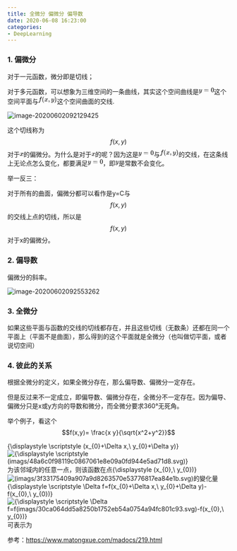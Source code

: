 ```yaml
---
title: 全微分 偏微分 偏导数 
date: 2020-06-08 16:23:00
categories:
- DeepLearning
---
```

### 1. 偏微分

对于一元函数，微分即是切线；

对于多元函数，可以想象为三维空间的一条曲线，其实这个空间曲线是![y=0](data:image/svg+xml;utf8,%3Csvg%20xmlns%3Axlink%3D%22http%3A%2F%2Fwww.w3.org%2F1999%2Fxlink%22%20class%3D%22mjx-svg-math%22%20width%3D%225.416ex%22%20height%3D%222.509ex%22%20style%3D%22font-size%3A14px%3Bvertical-align%3A%20-0.671ex%3B%22%20viewBox%3D%220%20-791.3%202332.1%201080.4%22%20role%3D%22img%22%20focusable%3D%22false%22%20xmlns%3D%22http%3A%2F%2Fwww.w3.org%2F2000%2Fsvg%22%20aria-labelledby%3D%22MathJax-SVG-1-Title%22%3E%0A%3Ctitle%20id%3D%22MathJax-SVG-1-Title%22%3Ey%3D0%3C%2Ftitle%3E%0A%3Cdefs%20aria-hidden%3D%22true%22%3E%0A%3Cpath%20stroke-width%3D%221%22%20id%3D%22E1-MJMATHI-79%22%20d%3D%22M21%20287Q21%20301%2036%20335T84%20406T158%20442Q199%20442%20224%20419T250%20355Q248%20336%20247%20334Q247%20331%20231%20288T198%20191T182%20105Q182%2062%20196%2045T238%2027Q261%2027%20281%2038T312%2061T339%2094Q339%2095%20344%20114T358%20173T377%20247Q415%20397%20419%20404Q432%20431%20462%20431Q475%20431%20483%20424T494%20412T496%20403Q496%20390%20447%20193T391%20-23Q363%20-106%20294%20-155T156%20-205Q111%20-205%2077%20-183T43%20-117Q43%20-95%2050%20-80T69%20-58T89%20-48T106%20-45Q150%20-45%20150%20-87Q150%20-107%20138%20-122T115%20-142T102%20-147L99%20-148Q101%20-153%20118%20-160T152%20-167H160Q177%20-167%20186%20-165Q219%20-156%20247%20-127T290%20-65T313%20-9T321%2021L315%2017Q309%2013%20296%206T270%20-6Q250%20-11%20231%20-11Q185%20-11%20150%2011T104%2082Q103%2089%20103%20113Q103%20170%20138%20262T173%20379Q173%20380%20173%20381Q173%20390%20173%20393T169%20400T158%20404H154Q131%20404%20112%20385T82%20344T65%20302T57%20280Q55%20278%2041%20278H27Q21%20284%2021%20287Z%22%3E%3C%2Fpath%3E%0A%3Cpath%20stroke-width%3D%221%22%20id%3D%22E1-MJMAIN-3D%22%20d%3D%22M56%20347Q56%20360%2070%20367H707Q722%20359%20722%20347Q722%20336%20708%20328L390%20327H72Q56%20332%2056%20347ZM56%20153Q56%20168%2072%20173H708Q722%20163%20722%20153Q722%20140%20707%20133H70Q56%20140%2056%20153Z%22%3E%3C%2Fpath%3E%0A%3Cpath%20stroke-width%3D%221%22%20id%3D%22E1-MJMAIN-30%22%20d%3D%22M96%20585Q152%20666%20249%20666Q297%20666%20345%20640T423%20548Q460%20465%20460%20320Q460%20165%20417%2083Q397%2041%20362%2016T301%20-15T250%20-22Q224%20-22%20198%20-16T137%2016T82%2083Q39%20165%2039%20320Q39%20494%2096%20585ZM321%20597Q291%20629%20250%20629Q208%20629%20178%20597Q153%20571%20145%20525T137%20333Q137%20175%20145%20125T181%2046Q209%2016%20250%2016Q290%2016%20318%2046Q347%2076%20354%20130T362%20333Q362%20478%20354%20524T321%20597Z%22%3E%3C%2Fpath%3E%0A%3C%2Fdefs%3E%0A%3Cg%20stroke%3D%22currentColor%22%20fill%3D%22currentColor%22%20stroke-width%3D%220%22%20transform%3D%22matrix(1%200%200%20-1%200%200)%22%20aria-hidden%3D%22true%22%3E%0A%3Cg%20class%3D%22mjx-svg-mrow%22%3E%0A%3Cg%20class%3D%22mjx-svg-mi%22%3E%0A%20%3Cuse%20xlink%3Ahref%3D%22%23E1-MJMATHI-79%22%3E%3C%2Fuse%3E%0A%3C%2Fg%3E%0A%3Cg%20class%3D%22mjx-svg-mo%22%20transform%3D%22translate(775%2C0)%22%3E%0A%20%3Cuse%20xlink%3Ahref%3D%22%23E1-MJMAIN-3D%22%3E%3C%2Fuse%3E%0A%3C%2Fg%3E%0A%3Cg%20class%3D%22mjx-svg-mn%22%20transform%3D%22translate(1831%2C0)%22%3E%0A%20%3Cuse%20xlink%3Ahref%3D%22%23E1-MJMAIN-30%22%3E%3C%2Fuse%3E%0A%3C%2Fg%3E%0A%3C%2Fg%3E%0A%3C%2Fg%3E%0A%3C%2Fsvg%3E)这个空间平面与![f(x,y)](data:image/svg+xml;utf8,%3Csvg%20xmlns%3Axlink%3D%22http%3A%2F%2Fwww.w3.org%2F1999%2Fxlink%22%20class%3D%22mjx-svg-math%22%20width%3D%226.607ex%22%20height%3D%222.843ex%22%20style%3D%22font-size%3A14px%3Bvertical-align%3A%20-0.838ex%3B%22%20viewBox%3D%220%20-863.1%202844.7%201223.9%22%20role%3D%22img%22%20focusable%3D%22false%22%20xmlns%3D%22http%3A%2F%2Fwww.w3.org%2F2000%2Fsvg%22%20aria-labelledby%3D%22MathJax-SVG-1-Title%22%3E%0A%3Ctitle%20id%3D%22MathJax-SVG-1-Title%22%3Ef(x%2Cy)%3C%2Ftitle%3E%0A%3Cdefs%20aria-hidden%3D%22true%22%3E%0A%3Cpath%20stroke-width%3D%221%22%20id%3D%22E1-MJMATHI-66%22%20d%3D%22M118%20-162Q120%20-162%20124%20-164T135%20-167T147%20-168Q160%20-168%20171%20-155T187%20-126Q197%20-99%20221%2027T267%20267T289%20382V385H242Q195%20385%20192%20387Q188%20390%20188%20397L195%20425Q197%20430%20203%20430T250%20431Q298%20431%20298%20432Q298%20434%20307%20482T319%20540Q356%20705%20465%20705Q502%20703%20526%20683T550%20630Q550%20594%20529%20578T487%20561Q443%20561%20443%20603Q443%20622%20454%20636T478%20657L487%20662Q471%20668%20457%20668Q445%20668%20434%20658T419%20630Q412%20601%20403%20552T387%20469T380%20433Q380%20431%20435%20431Q480%20431%20487%20430T498%20424Q499%20420%20496%20407T491%20391Q489%20386%20482%20386T428%20385H372L349%20263Q301%2015%20282%20-47Q255%20-132%20212%20-173Q175%20-205%20139%20-205Q107%20-205%2081%20-186T55%20-132Q55%20-95%2076%20-78T118%20-61Q162%20-61%20162%20-103Q162%20-122%20151%20-136T127%20-157L118%20-162Z%22%3E%3C%2Fpath%3E%0A%3Cpath%20stroke-width%3D%221%22%20id%3D%22E1-MJMAIN-28%22%20d%3D%22M94%20250Q94%20319%20104%20381T127%20488T164%20576T202%20643T244%20695T277%20729T302%20750H315H319Q333%20750%20333%20741Q333%20738%20316%20720T275%20667T226%20581T184%20443T167%20250T184%2058T225%20-81T274%20-167T316%20-220T333%20-241Q333%20-250%20318%20-250H315H302L274%20-226Q180%20-141%20137%20-14T94%20250Z%22%3E%3C%2Fpath%3E%0A%3Cpath%20stroke-width%3D%221%22%20id%3D%22E1-MJMATHI-78%22%20d%3D%22M52%20289Q59%20331%20106%20386T222%20442Q257%20442%20286%20424T329%20379Q371%20442%20430%20442Q467%20442%20494%20420T522%20361Q522%20332%20508%20314T481%20292T458%20288Q439%20288%20427%20299T415%20328Q415%20374%20465%20391Q454%20404%20425%20404Q412%20404%20406%20402Q368%20386%20350%20336Q290%20115%20290%2078Q290%2050%20306%2038T341%2026Q378%2026%20414%2059T463%20140Q466%20150%20469%20151T485%20153H489Q504%20153%20504%20145Q504%20144%20502%20134Q486%2077%20440%2033T333%20-11Q263%20-11%20227%2052Q186%20-10%20133%20-10H127Q78%20-10%2057%2016T35%2071Q35%20103%2054%20123T99%20143Q142%20143%20142%20101Q142%2081%20130%2066T107%2046T94%2041L91%2040Q91%2039%2097%2036T113%2029T132%2026Q168%2026%20194%2071Q203%2087%20217%20139T245%20247T261%20313Q266%20340%20266%20352Q266%20380%20251%20392T217%20404Q177%20404%20142%20372T93%20290Q91%20281%2088%20280T72%20278H58Q52%20284%2052%20289Z%22%3E%3C%2Fpath%3E%0A%3Cpath%20stroke-width%3D%221%22%20id%3D%22E1-MJMAIN-2C%22%20d%3D%22M78%2035T78%2060T94%20103T137%20121Q165%20121%20187%2096T210%208Q210%20-27%20201%20-60T180%20-117T154%20-158T130%20-185T117%20-194Q113%20-194%20104%20-185T95%20-172Q95%20-168%20106%20-156T131%20-126T157%20-76T173%20-3V9L172%208Q170%207%20167%206T161%203T152%201T140%200Q113%200%2096%2017Z%22%3E%3C%2Fpath%3E%0A%3Cpath%20stroke-width%3D%221%22%20id%3D%22E1-MJMATHI-79%22%20d%3D%22M21%20287Q21%20301%2036%20335T84%20406T158%20442Q199%20442%20224%20419T250%20355Q248%20336%20247%20334Q247%20331%20231%20288T198%20191T182%20105Q182%2062%20196%2045T238%2027Q261%2027%20281%2038T312%2061T339%2094Q339%2095%20344%20114T358%20173T377%20247Q415%20397%20419%20404Q432%20431%20462%20431Q475%20431%20483%20424T494%20412T496%20403Q496%20390%20447%20193T391%20-23Q363%20-106%20294%20-155T156%20-205Q111%20-205%2077%20-183T43%20-117Q43%20-95%2050%20-80T69%20-58T89%20-48T106%20-45Q150%20-45%20150%20-87Q150%20-107%20138%20-122T115%20-142T102%20-147L99%20-148Q101%20-153%20118%20-160T152%20-167H160Q177%20-167%20186%20-165Q219%20-156%20247%20-127T290%20-65T313%20-9T321%2021L315%2017Q309%2013%20296%206T270%20-6Q250%20-11%20231%20-11Q185%20-11%20150%2011T104%2082Q103%2089%20103%20113Q103%20170%20138%20262T173%20379Q173%20380%20173%20381Q173%20390%20173%20393T169%20400T158%20404H154Q131%20404%20112%20385T82%20344T65%20302T57%20280Q55%20278%2041%20278H27Q21%20284%2021%20287Z%22%3E%3C%2Fpath%3E%0A%3Cpath%20stroke-width%3D%221%22%20id%3D%22E1-MJMAIN-29%22%20d%3D%22M60%20749L64%20750Q69%20750%2074%20750H86L114%20726Q208%20641%20251%20514T294%20250Q294%20182%20284%20119T261%2012T224%20-76T186%20-143T145%20-194T113%20-227T90%20-246Q87%20-249%2086%20-250H74Q66%20-250%2063%20-250T58%20-247T55%20-238Q56%20-237%2066%20-225Q221%20-64%20221%20250T66%20725Q56%20737%2055%20738Q55%20746%2060%20749Z%22%3E%3C%2Fpath%3E%0A%3C%2Fdefs%3E%0A%3Cg%20stroke%3D%22currentColor%22%20fill%3D%22currentColor%22%20stroke-width%3D%220%22%20transform%3D%22matrix(1%200%200%20-1%200%200)%22%20aria-hidden%3D%22true%22%3E%0A%3Cg%20class%3D%22mjx-svg-mrow%22%3E%0A%3Cg%20class%3D%22mjx-svg-mi%22%3E%0A%20%3Cuse%20xlink%3Ahref%3D%22%23E1-MJMATHI-66%22%3E%3C%2Fuse%3E%0A%3C%2Fg%3E%0A%3Cg%20class%3D%22mjx-svg-mo%22%20transform%3D%22translate(550%2C0)%22%3E%0A%20%3Cuse%20xlink%3Ahref%3D%22%23E1-MJMAIN-28%22%3E%3C%2Fuse%3E%0A%3C%2Fg%3E%0A%3Cg%20class%3D%22mjx-svg-mi%22%20transform%3D%22translate(940%2C0)%22%3E%0A%20%3Cuse%20xlink%3Ahref%3D%22%23E1-MJMATHI-78%22%3E%3C%2Fuse%3E%0A%3C%2Fg%3E%0A%3Cg%20class%3D%22mjx-svg-mo%22%20transform%3D%22translate(1512%2C0)%22%3E%0A%20%3Cuse%20xlink%3Ahref%3D%22%23E1-MJMAIN-2C%22%3E%3C%2Fuse%3E%0A%3C%2Fg%3E%0A%3Cg%20class%3D%22mjx-svg-mi%22%20transform%3D%22translate(1957%2C0)%22%3E%0A%20%3Cuse%20xlink%3Ahref%3D%22%23E1-MJMATHI-79%22%3E%3C%2Fuse%3E%0A%3C%2Fg%3E%0A%3Cg%20class%3D%22mjx-svg-mo%22%20transform%3D%22translate(2455%2C0)%22%3E%0A%20%3Cuse%20xlink%3Ahref%3D%22%23E1-MJMAIN-29%22%3E%3C%2Fuse%3E%0A%3C%2Fg%3E%0A%3C%2Fg%3E%0A%3C%2Fg%3E%0A%3C%2Fsvg%3E)这个空间曲面的交线.

![image-20200602092129425](../imags/image-20200602092129425.png)

这个切线称为$$f(x,y)$$对于![x](data:image/svg+xml;utf8,%3Csvg%20xmlns%3Axlink%3D%22http%3A%2F%2Fwww.w3.org%2F1999%2Fxlink%22%20class%3D%22mjx-svg-math%22%20width%3D%221.33ex%22%20height%3D%221.676ex%22%20style%3D%22font-size%3A14px%3Bvertical-align%3A%20-0.338ex%3B%22%20viewBox%3D%220%20-576.1%20572.5%20721.6%22%20role%3D%22img%22%20focusable%3D%22false%22%20xmlns%3D%22http%3A%2F%2Fwww.w3.org%2F2000%2Fsvg%22%20aria-labelledby%3D%22MathJax-SVG-1-Title%22%3E%0A%3Ctitle%20id%3D%22MathJax-SVG-1-Title%22%3Ex%3C%2Ftitle%3E%0A%3Cdefs%20aria-hidden%3D%22true%22%3E%0A%3Cpath%20stroke-width%3D%221%22%20id%3D%22E1-MJMATHI-78%22%20d%3D%22M52%20289Q59%20331%20106%20386T222%20442Q257%20442%20286%20424T329%20379Q371%20442%20430%20442Q467%20442%20494%20420T522%20361Q522%20332%20508%20314T481%20292T458%20288Q439%20288%20427%20299T415%20328Q415%20374%20465%20391Q454%20404%20425%20404Q412%20404%20406%20402Q368%20386%20350%20336Q290%20115%20290%2078Q290%2050%20306%2038T341%2026Q378%2026%20414%2059T463%20140Q466%20150%20469%20151T485%20153H489Q504%20153%20504%20145Q504%20144%20502%20134Q486%2077%20440%2033T333%20-11Q263%20-11%20227%2052Q186%20-10%20133%20-10H127Q78%20-10%2057%2016T35%2071Q35%20103%2054%20123T99%20143Q142%20143%20142%20101Q142%2081%20130%2066T107%2046T94%2041L91%2040Q91%2039%2097%2036T113%2029T132%2026Q168%2026%20194%2071Q203%2087%20217%20139T245%20247T261%20313Q266%20340%20266%20352Q266%20380%20251%20392T217%20404Q177%20404%20142%20372T93%20290Q91%20281%2088%20280T72%20278H58Q52%20284%2052%20289Z%22%3E%3C%2Fpath%3E%0A%3C%2Fdefs%3E%0A%3Cg%20stroke%3D%22currentColor%22%20fill%3D%22currentColor%22%20stroke-width%3D%220%22%20transform%3D%22matrix(1%200%200%20-1%200%200)%22%20aria-hidden%3D%22true%22%3E%0A%3Cg%20class%3D%22mjx-svg-mrow%22%3E%0A%3Cg%20class%3D%22mjx-svg-mi%22%3E%0A%20%3Cuse%20xlink%3Ahref%3D%22%23E1-MJMATHI-78%22%3E%3C%2Fuse%3E%0A%3C%2Fg%3E%0A%3C%2Fg%3E%0A%3C%2Fg%3E%0A%3C%2Fsvg%3E)的偏微分。为什么是对于![x](data:image/svg+xml;utf8,%3Csvg%20xmlns%3Axlink%3D%22http%3A%2F%2Fwww.w3.org%2F1999%2Fxlink%22%20class%3D%22mjx-svg-math%22%20width%3D%221.33ex%22%20height%3D%221.676ex%22%20style%3D%22font-size%3A14px%3Bvertical-align%3A%20-0.338ex%3B%22%20viewBox%3D%220%20-576.1%20572.5%20721.6%22%20role%3D%22img%22%20focusable%3D%22false%22%20xmlns%3D%22http%3A%2F%2Fwww.w3.org%2F2000%2Fsvg%22%20aria-labelledby%3D%22MathJax-SVG-1-Title%22%3E%0A%3Ctitle%20id%3D%22MathJax-SVG-1-Title%22%3Ex%3C%2Ftitle%3E%0A%3Cdefs%20aria-hidden%3D%22true%22%3E%0A%3Cpath%20stroke-width%3D%221%22%20id%3D%22E1-MJMATHI-78%22%20d%3D%22M52%20289Q59%20331%20106%20386T222%20442Q257%20442%20286%20424T329%20379Q371%20442%20430%20442Q467%20442%20494%20420T522%20361Q522%20332%20508%20314T481%20292T458%20288Q439%20288%20427%20299T415%20328Q415%20374%20465%20391Q454%20404%20425%20404Q412%20404%20406%20402Q368%20386%20350%20336Q290%20115%20290%2078Q290%2050%20306%2038T341%2026Q378%2026%20414%2059T463%20140Q466%20150%20469%20151T485%20153H489Q504%20153%20504%20145Q504%20144%20502%20134Q486%2077%20440%2033T333%20-11Q263%20-11%20227%2052Q186%20-10%20133%20-10H127Q78%20-10%2057%2016T35%2071Q35%20103%2054%20123T99%20143Q142%20143%20142%20101Q142%2081%20130%2066T107%2046T94%2041L91%2040Q91%2039%2097%2036T113%2029T132%2026Q168%2026%20194%2071Q203%2087%20217%20139T245%20247T261%20313Q266%20340%20266%20352Q266%20380%20251%20392T217%20404Q177%20404%20142%20372T93%20290Q91%20281%2088%20280T72%20278H58Q52%20284%2052%20289Z%22%3E%3C%2Fpath%3E%0A%3C%2Fdefs%3E%0A%3Cg%20stroke%3D%22currentColor%22%20fill%3D%22currentColor%22%20stroke-width%3D%220%22%20transform%3D%22matrix(1%200%200%20-1%200%200)%22%20aria-hidden%3D%22true%22%3E%0A%3Cg%20class%3D%22mjx-svg-mrow%22%3E%0A%3Cg%20class%3D%22mjx-svg-mi%22%3E%0A%20%3Cuse%20xlink%3Ahref%3D%22%23E1-MJMATHI-78%22%3E%3C%2Fuse%3E%0A%3C%2Fg%3E%0A%3C%2Fg%3E%0A%3C%2Fg%3E%0A%3C%2Fsvg%3E)的呢？因为这是![y=0](data:image/svg+xml;utf8,%3Csvg%20xmlns%3Axlink%3D%22http%3A%2F%2Fwww.w3.org%2F1999%2Fxlink%22%20class%3D%22mjx-svg-math%22%20width%3D%225.416ex%22%20height%3D%222.509ex%22%20style%3D%22font-size%3A14px%3Bvertical-align%3A%20-0.671ex%3B%22%20viewBox%3D%220%20-791.3%202332.1%201080.4%22%20role%3D%22img%22%20focusable%3D%22false%22%20xmlns%3D%22http%3A%2F%2Fwww.w3.org%2F2000%2Fsvg%22%20aria-labelledby%3D%22MathJax-SVG-1-Title%22%3E%0A%3Ctitle%20id%3D%22MathJax-SVG-1-Title%22%3Ey%3D0%3C%2Ftitle%3E%0A%3Cdefs%20aria-hidden%3D%22true%22%3E%0A%3Cpath%20stroke-width%3D%221%22%20id%3D%22E1-MJMATHI-79%22%20d%3D%22M21%20287Q21%20301%2036%20335T84%20406T158%20442Q199%20442%20224%20419T250%20355Q248%20336%20247%20334Q247%20331%20231%20288T198%20191T182%20105Q182%2062%20196%2045T238%2027Q261%2027%20281%2038T312%2061T339%2094Q339%2095%20344%20114T358%20173T377%20247Q415%20397%20419%20404Q432%20431%20462%20431Q475%20431%20483%20424T494%20412T496%20403Q496%20390%20447%20193T391%20-23Q363%20-106%20294%20-155T156%20-205Q111%20-205%2077%20-183T43%20-117Q43%20-95%2050%20-80T69%20-58T89%20-48T106%20-45Q150%20-45%20150%20-87Q150%20-107%20138%20-122T115%20-142T102%20-147L99%20-148Q101%20-153%20118%20-160T152%20-167H160Q177%20-167%20186%20-165Q219%20-156%20247%20-127T290%20-65T313%20-9T321%2021L315%2017Q309%2013%20296%206T270%20-6Q250%20-11%20231%20-11Q185%20-11%20150%2011T104%2082Q103%2089%20103%20113Q103%20170%20138%20262T173%20379Q173%20380%20173%20381Q173%20390%20173%20393T169%20400T158%20404H154Q131%20404%20112%20385T82%20344T65%20302T57%20280Q55%20278%2041%20278H27Q21%20284%2021%20287Z%22%3E%3C%2Fpath%3E%0A%3Cpath%20stroke-width%3D%221%22%20id%3D%22E1-MJMAIN-3D%22%20d%3D%22M56%20347Q56%20360%2070%20367H707Q722%20359%20722%20347Q722%20336%20708%20328L390%20327H72Q56%20332%2056%20347ZM56%20153Q56%20168%2072%20173H708Q722%20163%20722%20153Q722%20140%20707%20133H70Q56%20140%2056%20153Z%22%3E%3C%2Fpath%3E%0A%3Cpath%20stroke-width%3D%221%22%20id%3D%22E1-MJMAIN-30%22%20d%3D%22M96%20585Q152%20666%20249%20666Q297%20666%20345%20640T423%20548Q460%20465%20460%20320Q460%20165%20417%2083Q397%2041%20362%2016T301%20-15T250%20-22Q224%20-22%20198%20-16T137%2016T82%2083Q39%20165%2039%20320Q39%20494%2096%20585ZM321%20597Q291%20629%20250%20629Q208%20629%20178%20597Q153%20571%20145%20525T137%20333Q137%20175%20145%20125T181%2046Q209%2016%20250%2016Q290%2016%20318%2046Q347%2076%20354%20130T362%20333Q362%20478%20354%20524T321%20597Z%22%3E%3C%2Fpath%3E%0A%3C%2Fdefs%3E%0A%3Cg%20stroke%3D%22currentColor%22%20fill%3D%22currentColor%22%20stroke-width%3D%220%22%20transform%3D%22matrix(1%200%200%20-1%200%200)%22%20aria-hidden%3D%22true%22%3E%0A%3Cg%20class%3D%22mjx-svg-mrow%22%3E%0A%3Cg%20class%3D%22mjx-svg-mi%22%3E%0A%20%3Cuse%20xlink%3Ahref%3D%22%23E1-MJMATHI-79%22%3E%3C%2Fuse%3E%0A%3C%2Fg%3E%0A%3Cg%20class%3D%22mjx-svg-mo%22%20transform%3D%22translate(775%2C0)%22%3E%0A%20%3Cuse%20xlink%3Ahref%3D%22%23E1-MJMAIN-3D%22%3E%3C%2Fuse%3E%0A%3C%2Fg%3E%0A%3Cg%20class%3D%22mjx-svg-mn%22%20transform%3D%22translate(1831%2C0)%22%3E%0A%20%3Cuse%20xlink%3Ahref%3D%22%23E1-MJMAIN-30%22%3E%3C%2Fuse%3E%0A%3C%2Fg%3E%0A%3C%2Fg%3E%0A%3C%2Fg%3E%0A%3C%2Fsvg%3E)与![f(x,y)](data:image/svg+xml;utf8,%3Csvg%20xmlns%3Axlink%3D%22http%3A%2F%2Fwww.w3.org%2F1999%2Fxlink%22%20class%3D%22mjx-svg-math%22%20width%3D%226.607ex%22%20height%3D%222.843ex%22%20style%3D%22font-size%3A14px%3Bvertical-align%3A%20-0.838ex%3B%22%20viewBox%3D%220%20-863.1%202844.7%201223.9%22%20role%3D%22img%22%20focusable%3D%22false%22%20xmlns%3D%22http%3A%2F%2Fwww.w3.org%2F2000%2Fsvg%22%20aria-labelledby%3D%22MathJax-SVG-1-Title%22%3E%0A%3Ctitle%20id%3D%22MathJax-SVG-1-Title%22%3Ef(x%2Cy)%3C%2Ftitle%3E%0A%3Cdefs%20aria-hidden%3D%22true%22%3E%0A%3Cpath%20stroke-width%3D%221%22%20id%3D%22E1-MJMATHI-66%22%20d%3D%22M118%20-162Q120%20-162%20124%20-164T135%20-167T147%20-168Q160%20-168%20171%20-155T187%20-126Q197%20-99%20221%2027T267%20267T289%20382V385H242Q195%20385%20192%20387Q188%20390%20188%20397L195%20425Q197%20430%20203%20430T250%20431Q298%20431%20298%20432Q298%20434%20307%20482T319%20540Q356%20705%20465%20705Q502%20703%20526%20683T550%20630Q550%20594%20529%20578T487%20561Q443%20561%20443%20603Q443%20622%20454%20636T478%20657L487%20662Q471%20668%20457%20668Q445%20668%20434%20658T419%20630Q412%20601%20403%20552T387%20469T380%20433Q380%20431%20435%20431Q480%20431%20487%20430T498%20424Q499%20420%20496%20407T491%20391Q489%20386%20482%20386T428%20385H372L349%20263Q301%2015%20282%20-47Q255%20-132%20212%20-173Q175%20-205%20139%20-205Q107%20-205%2081%20-186T55%20-132Q55%20-95%2076%20-78T118%20-61Q162%20-61%20162%20-103Q162%20-122%20151%20-136T127%20-157L118%20-162Z%22%3E%3C%2Fpath%3E%0A%3Cpath%20stroke-width%3D%221%22%20id%3D%22E1-MJMAIN-28%22%20d%3D%22M94%20250Q94%20319%20104%20381T127%20488T164%20576T202%20643T244%20695T277%20729T302%20750H315H319Q333%20750%20333%20741Q333%20738%20316%20720T275%20667T226%20581T184%20443T167%20250T184%2058T225%20-81T274%20-167T316%20-220T333%20-241Q333%20-250%20318%20-250H315H302L274%20-226Q180%20-141%20137%20-14T94%20250Z%22%3E%3C%2Fpath%3E%0A%3Cpath%20stroke-width%3D%221%22%20id%3D%22E1-MJMATHI-78%22%20d%3D%22M52%20289Q59%20331%20106%20386T222%20442Q257%20442%20286%20424T329%20379Q371%20442%20430%20442Q467%20442%20494%20420T522%20361Q522%20332%20508%20314T481%20292T458%20288Q439%20288%20427%20299T415%20328Q415%20374%20465%20391Q454%20404%20425%20404Q412%20404%20406%20402Q368%20386%20350%20336Q290%20115%20290%2078Q290%2050%20306%2038T341%2026Q378%2026%20414%2059T463%20140Q466%20150%20469%20151T485%20153H489Q504%20153%20504%20145Q504%20144%20502%20134Q486%2077%20440%2033T333%20-11Q263%20-11%20227%2052Q186%20-10%20133%20-10H127Q78%20-10%2057%2016T35%2071Q35%20103%2054%20123T99%20143Q142%20143%20142%20101Q142%2081%20130%2066T107%2046T94%2041L91%2040Q91%2039%2097%2036T113%2029T132%2026Q168%2026%20194%2071Q203%2087%20217%20139T245%20247T261%20313Q266%20340%20266%20352Q266%20380%20251%20392T217%20404Q177%20404%20142%20372T93%20290Q91%20281%2088%20280T72%20278H58Q52%20284%2052%20289Z%22%3E%3C%2Fpath%3E%0A%3Cpath%20stroke-width%3D%221%22%20id%3D%22E1-MJMAIN-2C%22%20d%3D%22M78%2035T78%2060T94%20103T137%20121Q165%20121%20187%2096T210%208Q210%20-27%20201%20-60T180%20-117T154%20-158T130%20-185T117%20-194Q113%20-194%20104%20-185T95%20-172Q95%20-168%20106%20-156T131%20-126T157%20-76T173%20-3V9L172%208Q170%207%20167%206T161%203T152%201T140%200Q113%200%2096%2017Z%22%3E%3C%2Fpath%3E%0A%3Cpath%20stroke-width%3D%221%22%20id%3D%22E1-MJMATHI-79%22%20d%3D%22M21%20287Q21%20301%2036%20335T84%20406T158%20442Q199%20442%20224%20419T250%20355Q248%20336%20247%20334Q247%20331%20231%20288T198%20191T182%20105Q182%2062%20196%2045T238%2027Q261%2027%20281%2038T312%2061T339%2094Q339%2095%20344%20114T358%20173T377%20247Q415%20397%20419%20404Q432%20431%20462%20431Q475%20431%20483%20424T494%20412T496%20403Q496%20390%20447%20193T391%20-23Q363%20-106%20294%20-155T156%20-205Q111%20-205%2077%20-183T43%20-117Q43%20-95%2050%20-80T69%20-58T89%20-48T106%20-45Q150%20-45%20150%20-87Q150%20-107%20138%20-122T115%20-142T102%20-147L99%20-148Q101%20-153%20118%20-160T152%20-167H160Q177%20-167%20186%20-165Q219%20-156%20247%20-127T290%20-65T313%20-9T321%2021L315%2017Q309%2013%20296%206T270%20-6Q250%20-11%20231%20-11Q185%20-11%20150%2011T104%2082Q103%2089%20103%20113Q103%20170%20138%20262T173%20379Q173%20380%20173%20381Q173%20390%20173%20393T169%20400T158%20404H154Q131%20404%20112%20385T82%20344T65%20302T57%20280Q55%20278%2041%20278H27Q21%20284%2021%20287Z%22%3E%3C%2Fpath%3E%0A%3Cpath%20stroke-width%3D%221%22%20id%3D%22E1-MJMAIN-29%22%20d%3D%22M60%20749L64%20750Q69%20750%2074%20750H86L114%20726Q208%20641%20251%20514T294%20250Q294%20182%20284%20119T261%2012T224%20-76T186%20-143T145%20-194T113%20-227T90%20-246Q87%20-249%2086%20-250H74Q66%20-250%2063%20-250T58%20-247T55%20-238Q56%20-237%2066%20-225Q221%20-64%20221%20250T66%20725Q56%20737%2055%20738Q55%20746%2060%20749Z%22%3E%3C%2Fpath%3E%0A%3C%2Fdefs%3E%0A%3Cg%20stroke%3D%22currentColor%22%20fill%3D%22currentColor%22%20stroke-width%3D%220%22%20transform%3D%22matrix(1%200%200%20-1%200%200)%22%20aria-hidden%3D%22true%22%3E%0A%3Cg%20class%3D%22mjx-svg-mrow%22%3E%0A%3Cg%20class%3D%22mjx-svg-mi%22%3E%0A%20%3Cuse%20xlink%3Ahref%3D%22%23E1-MJMATHI-66%22%3E%3C%2Fuse%3E%0A%3C%2Fg%3E%0A%3Cg%20class%3D%22mjx-svg-mo%22%20transform%3D%22translate(550%2C0)%22%3E%0A%20%3Cuse%20xlink%3Ahref%3D%22%23E1-MJMAIN-28%22%3E%3C%2Fuse%3E%0A%3C%2Fg%3E%0A%3Cg%20class%3D%22mjx-svg-mi%22%20transform%3D%22translate(940%2C0)%22%3E%0A%20%3Cuse%20xlink%3Ahref%3D%22%23E1-MJMATHI-78%22%3E%3C%2Fuse%3E%0A%3C%2Fg%3E%0A%3Cg%20class%3D%22mjx-svg-mo%22%20transform%3D%22translate(1512%2C0)%22%3E%0A%20%3Cuse%20xlink%3Ahref%3D%22%23E1-MJMAIN-2C%22%3E%3C%2Fuse%3E%0A%3C%2Fg%3E%0A%3Cg%20class%3D%22mjx-svg-mi%22%20transform%3D%22translate(1957%2C0)%22%3E%0A%20%3Cuse%20xlink%3Ahref%3D%22%23E1-MJMATHI-79%22%3E%3C%2Fuse%3E%0A%3C%2Fg%3E%0A%3Cg%20class%3D%22mjx-svg-mo%22%20transform%3D%22translate(2455%2C0)%22%3E%0A%20%3Cuse%20xlink%3Ahref%3D%22%23E1-MJMAIN-29%22%3E%3C%2Fuse%3E%0A%3C%2Fg%3E%0A%3C%2Fg%3E%0A%3C%2Fg%3E%0A%3C%2Fsvg%3E)的交线，在这条线上无论点怎么变化，都要满足![y=0](data:image/svg+xml;utf8,%3Csvg%20xmlns%3Axlink%3D%22http%3A%2F%2Fwww.w3.org%2F1999%2Fxlink%22%20class%3D%22mjx-svg-math%22%20width%3D%225.416ex%22%20height%3D%222.509ex%22%20style%3D%22font-size%3A14px%3Bvertical-align%3A%20-0.671ex%3B%22%20viewBox%3D%220%20-791.3%202332.1%201080.4%22%20role%3D%22img%22%20focusable%3D%22false%22%20xmlns%3D%22http%3A%2F%2Fwww.w3.org%2F2000%2Fsvg%22%20aria-labelledby%3D%22MathJax-SVG-1-Title%22%3E%0A%3Ctitle%20id%3D%22MathJax-SVG-1-Title%22%3Ey%3D0%3C%2Ftitle%3E%0A%3Cdefs%20aria-hidden%3D%22true%22%3E%0A%3Cpath%20stroke-width%3D%221%22%20id%3D%22E1-MJMATHI-79%22%20d%3D%22M21%20287Q21%20301%2036%20335T84%20406T158%20442Q199%20442%20224%20419T250%20355Q248%20336%20247%20334Q247%20331%20231%20288T198%20191T182%20105Q182%2062%20196%2045T238%2027Q261%2027%20281%2038T312%2061T339%2094Q339%2095%20344%20114T358%20173T377%20247Q415%20397%20419%20404Q432%20431%20462%20431Q475%20431%20483%20424T494%20412T496%20403Q496%20390%20447%20193T391%20-23Q363%20-106%20294%20-155T156%20-205Q111%20-205%2077%20-183T43%20-117Q43%20-95%2050%20-80T69%20-58T89%20-48T106%20-45Q150%20-45%20150%20-87Q150%20-107%20138%20-122T115%20-142T102%20-147L99%20-148Q101%20-153%20118%20-160T152%20-167H160Q177%20-167%20186%20-165Q219%20-156%20247%20-127T290%20-65T313%20-9T321%2021L315%2017Q309%2013%20296%206T270%20-6Q250%20-11%20231%20-11Q185%20-11%20150%2011T104%2082Q103%2089%20103%20113Q103%20170%20138%20262T173%20379Q173%20380%20173%20381Q173%20390%20173%20393T169%20400T158%20404H154Q131%20404%20112%20385T82%20344T65%20302T57%20280Q55%20278%2041%20278H27Q21%20284%2021%20287Z%22%3E%3C%2Fpath%3E%0A%3Cpath%20stroke-width%3D%221%22%20id%3D%22E1-MJMAIN-3D%22%20d%3D%22M56%20347Q56%20360%2070%20367H707Q722%20359%20722%20347Q722%20336%20708%20328L390%20327H72Q56%20332%2056%20347ZM56%20153Q56%20168%2072%20173H708Q722%20163%20722%20153Q722%20140%20707%20133H70Q56%20140%2056%20153Z%22%3E%3C%2Fpath%3E%0A%3Cpath%20stroke-width%3D%221%22%20id%3D%22E1-MJMAIN-30%22%20d%3D%22M96%20585Q152%20666%20249%20666Q297%20666%20345%20640T423%20548Q460%20465%20460%20320Q460%20165%20417%2083Q397%2041%20362%2016T301%20-15T250%20-22Q224%20-22%20198%20-16T137%2016T82%2083Q39%20165%2039%20320Q39%20494%2096%20585ZM321%20597Q291%20629%20250%20629Q208%20629%20178%20597Q153%20571%20145%20525T137%20333Q137%20175%20145%20125T181%2046Q209%2016%20250%2016Q290%2016%20318%2046Q347%2076%20354%20130T362%20333Q362%20478%20354%20524T321%20597Z%22%3E%3C%2Fpath%3E%0A%3C%2Fdefs%3E%0A%3Cg%20stroke%3D%22currentColor%22%20fill%3D%22currentColor%22%20stroke-width%3D%220%22%20transform%3D%22matrix(1%200%200%20-1%200%200)%22%20aria-hidden%3D%22true%22%3E%0A%3Cg%20class%3D%22mjx-svg-mrow%22%3E%0A%3Cg%20class%3D%22mjx-svg-mi%22%3E%0A%20%3Cuse%20xlink%3Ahref%3D%22%23E1-MJMATHI-79%22%3E%3C%2Fuse%3E%0A%3C%2Fg%3E%0A%3Cg%20class%3D%22mjx-svg-mo%22%20transform%3D%22translate(775%2C0)%22%3E%0A%20%3Cuse%20xlink%3Ahref%3D%22%23E1-MJMAIN-3D%22%3E%3C%2Fuse%3E%0A%3C%2Fg%3E%0A%3Cg%20class%3D%22mjx-svg-mn%22%20transform%3D%22translate(1831%2C0)%22%3E%0A%20%3Cuse%20xlink%3Ahref%3D%22%23E1-MJMAIN-30%22%3E%3C%2Fuse%3E%0A%3C%2Fg%3E%0A%3C%2Fg%3E%0A%3C%2Fg%3E%0A%3C%2Fsvg%3E)，即![y](data:image/svg+xml;utf8,%3Csvg%20xmlns%3Axlink%3D%22http%3A%2F%2Fwww.w3.org%2F1999%2Fxlink%22%20class%3D%22mjx-svg-math%22%20width%3D%221.155ex%22%20height%3D%222.009ex%22%20style%3D%22font-size%3A14px%3Bvertical-align%3A%20-0.671ex%3B%22%20viewBox%3D%220%20-576.1%20497.5%20865.1%22%20role%3D%22img%22%20focusable%3D%22false%22%20xmlns%3D%22http%3A%2F%2Fwww.w3.org%2F2000%2Fsvg%22%20aria-labelledby%3D%22MathJax-SVG-1-Title%22%3E%0A%3Ctitle%20id%3D%22MathJax-SVG-1-Title%22%3Ey%3C%2Ftitle%3E%0A%3Cdefs%20aria-hidden%3D%22true%22%3E%0A%3Cpath%20stroke-width%3D%221%22%20id%3D%22E1-MJMATHI-79%22%20d%3D%22M21%20287Q21%20301%2036%20335T84%20406T158%20442Q199%20442%20224%20419T250%20355Q248%20336%20247%20334Q247%20331%20231%20288T198%20191T182%20105Q182%2062%20196%2045T238%2027Q261%2027%20281%2038T312%2061T339%2094Q339%2095%20344%20114T358%20173T377%20247Q415%20397%20419%20404Q432%20431%20462%20431Q475%20431%20483%20424T494%20412T496%20403Q496%20390%20447%20193T391%20-23Q363%20-106%20294%20-155T156%20-205Q111%20-205%2077%20-183T43%20-117Q43%20-95%2050%20-80T69%20-58T89%20-48T106%20-45Q150%20-45%20150%20-87Q150%20-107%20138%20-122T115%20-142T102%20-147L99%20-148Q101%20-153%20118%20-160T152%20-167H160Q177%20-167%20186%20-165Q219%20-156%20247%20-127T290%20-65T313%20-9T321%2021L315%2017Q309%2013%20296%206T270%20-6Q250%20-11%20231%20-11Q185%20-11%20150%2011T104%2082Q103%2089%20103%20113Q103%20170%20138%20262T173%20379Q173%20380%20173%20381Q173%20390%20173%20393T169%20400T158%20404H154Q131%20404%20112%20385T82%20344T65%20302T57%20280Q55%20278%2041%20278H27Q21%20284%2021%20287Z%22%3E%3C%2Fpath%3E%0A%3C%2Fdefs%3E%0A%3Cg%20stroke%3D%22currentColor%22%20fill%3D%22currentColor%22%20stroke-width%3D%220%22%20transform%3D%22matrix(1%200%200%20-1%200%200)%22%20aria-hidden%3D%22true%22%3E%0A%3Cg%20class%3D%22mjx-svg-mrow%22%3E%0A%3Cg%20class%3D%22mjx-svg-mi%22%3E%0A%20%3Cuse%20xlink%3Ahref%3D%22%23E1-MJMATHI-79%22%3E%3C%2Fuse%3E%0A%3C%2Fg%3E%0A%3C%2Fg%3E%0A%3C%2Fg%3E%0A%3C%2Fsvg%3E)是常数不会变化。

举一反三：

对于所有的曲面，偏微分都可以看作是y=C与$$f(x,y)$$的交线上点的切线，所以是$$f(x,y)$$对于x的偏微分。



### 2. 偏导数

偏微分的斜率。

![image-20200602092553262](../imags/image-20200602092553262.png)

### 3. 全微分

如果这些平面与函数的交线的切线都存在，并且这些切线（无数条）还都在同一个平面上（平面不是曲面），那么得到的这个平面就是全微分（也叫做切平面，或者说切空间）



### 4. 彼此的关系

根据全微分的定义，如果全微分存在，那么偏导数、偏微分一定存在。

但是反过来不一定成立，即偏导数、偏微分存在，全微分不一定存在。因为偏导、偏微分只是x或y方向的导数和微分，而全微分要求360°无死角。

举个例子，看这个$$f(x,y)= \frac{x y}{\sqrt{x^2+y^2}}$$


{\displaystyle \scriptstyle (x_{0}+\Delta x,\ y_{0}+\Delta y)}![{\displaystyle \scriptstyle (imags/48a6c0f98119c0867061e8e09a0fd944e5ad71d8.svg)}](https://wikimedia.org/api/rest_v1/media/math/render/svg/48a6c0f98119c0867061e8e09a0fd944e5ad71d8) 为该邻域内的任意一点，则该函数在点{\displaystyle (x_{0},\ y_{0})}![(imags/3f33175409a907a9d8263570e53776817ea84e1b.svg)](https://wikimedia.org/api/rest_v1/media/math/render/svg/3f33175409a907a9d8263570e53776817ea84e1b)的變化量 {\displaystyle \scriptstyle \Delta f=f(x_{0}+\Delta x,\ y_{0}+\Delta y)-f(x_{0},\ y_{0})}![{\displaystyle \scriptstyle \Delta f=f(imags/30ca064dd5a8250b1752eb54a0754a94fc801c93.svg)-f(x_{0},\ y_{0})}](https://wikimedia.org/api/rest_v1/media/math/render/svg/30ca064dd5a8250b1752eb54a0754a94fc801c93) 可表示为



参考：https://www.matongxue.com/madocs/219.html

